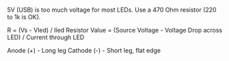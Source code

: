 5V (USB) is too much voltage for most LEDs.
Use a 470 Ohm resistor (220 to 1k is OK).

R = (Vs - Vled) / Iled
Resistor Value = (Source Voltage - Voltage Drop across LED) / Current through LED

Anode (+) - Long leg
Cathode (-) - Short leg, flat edge
